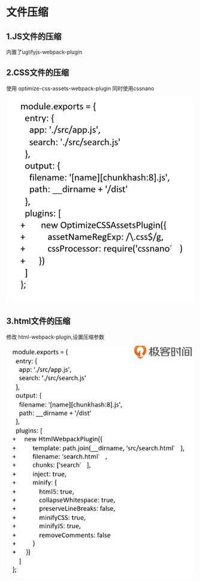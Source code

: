 # 文件压缩
## 1.JS文件的压缩
内置了uglifyjs-webpack-plugin
## 2.CSS文件的压缩
使用 optimize-css-assets-webpack-plugin
同时使用cssnano  
  
  ![](img/CSS文件压缩.png)  

## 3.html文件的压缩
修改 html-webpack-plugin,设置压缩参数    

![](img/html压缩.png)